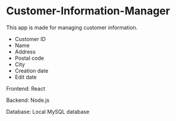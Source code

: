 # Customer-Information-Manager

This app is made for managing customer information. 

<ul>
  <li>Customer ID</li>
  <li>Name</li>
  <li>Address</li>
  <li>Postal code</li>
  <li>City</li>
  <li>Creation date</li>
  <li>Edit date</li>
</ul>


Frontend: React

Backend: Node.js

Database: Local MySQL database
